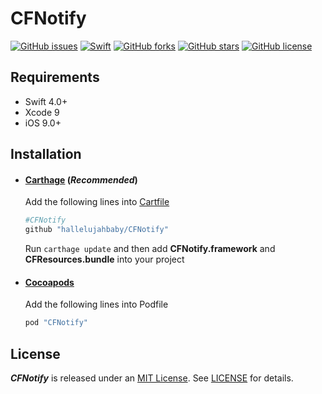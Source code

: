 CFNotify
===============
[![GitHub issues](https://img.shields.io/github/issues/hallelujahbaby/CFNotify.svg?style=flat-square)](https://github.com/hallelujahbaby/CFNotify/issues)
[![Swift](https://img.shields.io/badge/Swift-4.0-orange.svg?style=flat-square)](https://developer.apple.com/swift/)
[![GitHub forks](https://img.shields.io/github/forks/hallelujahbaby/CFNotify.svg?style=flat-square)](https://github.com/hallelujahbaby/CFNotify/network)
[![GitHub stars](https://img.shields.io/github/stars/hallelujahbaby/CFNotify.svg?style=flat-square)](https://github.com/hallelujahbaby/CFNotify/stargazers)
[![GitHub license](https://img.shields.io/github/license/hallelujahbaby/CFNotify.svg?style=flat-square)](https://github.com/hallelujahbaby/CFNotify/blob/master/LICENSE)

## Requirements
* Swift 4.0+
* Xcode 9
* iOS 9.0+

Installation
------------------
* #### [Carthage](https://github.com/Carthage/Carthage) (_Recommended_)
  Add the following lines into  [Cartfile](https://github.com/Carthage/Carthage/blob/master/Documentation/Artifacts.md#cartfile)  

  ````bash
  #CFNotify
  github "hallelujahbaby/CFNotify"
  ````

  Run `carthage update` and then add **CFNotify.framework** and **CFResources.bundle** into your project

* #### [Cocoapods](https://cocoapods.org/)
  Add the following lines into Podfile

  ````ruby
  pod "CFNotify"
  ````

License
-------------------
***CFNotify*** is released under an [MIT License][mitLink]. See [LICENSE](LICENSE) for details.

[mitLink]:http://opensource.org/licenses/MIT
